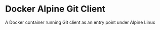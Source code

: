 # Docker Alpine Git Client
A Docker container running Git client as an entry point under Alpine Linux
